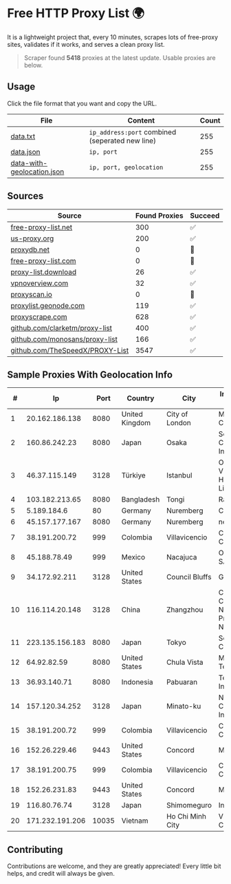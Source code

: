 
# Free HTTP Proxy List 🌍

It is a lightweight project that, every 10 minutes, scrapes lots of free-proxy sites, validates if it works, and serves a clean proxy list.


> Scraper found **5418** proxies at the latest update. Usable proxies are below.

## Usage

Click the file format that you want and copy the URL.


|File|Content|Count|
|----|-------|-----|
|[data.txt](https://raw.githubusercontent.com/themiralay/Proxy-List-World/master/data.txt)|`ip_address:port` combined (seperated new line)|255|
|[data.json](https://raw.githubusercontent.com/themiralay/Proxy-List-World/master/data.json)|`ip, port`|255|
|[data-with-geolocation.json](https://raw.githubusercontent.com/themiralay/Proxy-List-World/master/data-with-geolocation.json)|`ip, port, geolocation`|255|

## Sources

|Source|Found Proxies|Succeed|
|------|-------------|-------|
|[free-proxy-list.net](https://free-proxy-list.net)|300|✅|
|[us-proxy.org](https://www.us-proxy.org)|200|✅|
|[proxydb.net](http://proxydb.net)|0|🚫|
|[free-proxy-list.com](https://free-proxy-list.com/?page=&port=&type%5B%5D=http&type%5B%5D=https&up_time=0&search=Search)|0|🚫|
|[proxy-list.download](https://www.proxy-list.download/HTTP)|26|✅|
|[vpnoverview.com](https://vpnoverview.com/privacy/anonymous-browsing/free-proxy-servers)|32|✅|
|[proxyscan.io](https://www.proxyscan.io)|0|🚫|
|[proxylist.geonode.com](https://proxylist.geonode.com/api/proxy-list?limit=300&page=1&sort_by=lastChecked&sort_type=desc&protocols=http,https)|119|✅|
|[proxyscrape.com](https://api.proxyscrape.com/v2/?request=displayproxies&protocol=http&timeout=10000&country=all&ssl=all&anonymity=all)|628|✅|
|[github.com/clarketm/proxy-list](https://raw.githubusercontent.com/clarketm/proxy-list/master/proxy-list-raw.txt)|400|✅|
|[github.com/monosans/proxy-list](https://raw.githubusercontent.com/monosans/proxy-list/main/proxies/http.txt)|166|✅|
|[github.com/TheSpeedX/PROXY-List](https://raw.githubusercontent.com/TheSpeedX/PROXY-List/master/http.txt)|3547|✅|


## Sample Proxies With Geolocation Info

|#|Ip|Port|Country|City|Internet Service Provider|
|-|--|----|-------|----|-------------------------|
|1|20.162.186.138|8080|United Kingdom|City of London|Microsoft Corporation|
|2|160.86.242.23|8080|Japan|Osaka|Sony Network Communications Inc|
|3|46.37.115.149|3128|Türkiye|Istanbul|Ovabil Internet VE Bilisim Hizmetleri Limited Sirketi|
|4|103.182.213.65|8080|Bangladesh|Tongi|Rapid Network|
|5|5.189.184.6|80|Germany|Nuremberg|Contabo GmbH|
|6|45.157.177.167|8080|Germany|Nuremberg|netcup GmbH|
|7|38.191.200.72|999|Colombia|Villavicencio|Cogent Communications|
|8|45.188.78.49|999|Mexico|Nacajuca|ONT NETWORKS SA de CV|
|9|34.172.92.211|3128|United States|Council Bluffs|Google LLC|
|10|116.114.20.148|3128|China|Zhangzhou|CNC Group CHINA169 Neimeng Province Network|
|11|223.135.156.183|8080|Japan|Tokyo|So-net Corporation|
|12|64.92.82.59|8080|United States|Chula Vista|Momentum Telecom, Inc.|
|13|36.93.140.71|8080|Indonesia|Pabuaran|Telekomunikasi Indonesia|
|14|157.120.34.252|3128|Japan|Minato-ku|NTT PC Communications, Inc.|
|15|38.191.200.72|999|Colombia|Villavicencio|Cogent Communications|
|16|152.26.229.46|9443|United States|Concord|MCNC|
|17|38.191.200.75|999|Colombia|Villavicencio|Cogent Communications|
|18|152.26.231.83|9443|United States|Concord|MCNC|
|19|116.80.76.74|3128|Japan|Shimomeguro|InfoSphere|
|20|171.232.191.206|10035|Vietnam|Ho Chi Minh City|Viettel Corporation|



## Contributing

Contributions are welcome, and they are greatly appreciated! Every
little bit helps, and credit will always be given.

